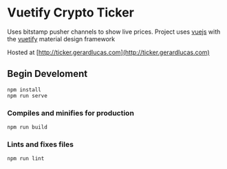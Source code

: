 # Vuetify Crypto Ticker

Uses bitstamp pusher channels to show live prices.  Project uses [vuejs](https://vuejs.org) with the [vuetify](https://vuetifyjs.com) material design framework

Hosted at [http://ticker.gerardlucas.com](http://ticker.gerardlucas.com)

## Begin Develoment
```
npm install
npm run serve
```

### Compiles and minifies for production
```
npm run build
```

### Lints and fixes files
```
npm run lint
```
